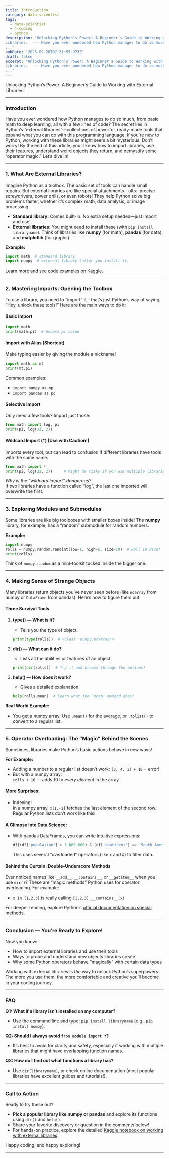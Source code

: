 ```yaml
---
title: Introduction
category: data-scientist
tags:
  - data-scientist
  - 4-coding
  - python
description: "Unlocking Python’s Power: A Beginner’s Guide to Working with External
Libraries.  --- Have you ever wondered how Python manages to do so much, from
..."
pubDate: '2025-09-28T07:31:55.973Z'
draft: false
excerpt: "Unlocking Python’s Power: A Beginner’s Guide to Working with External
Libraries.  --- Have you ever wondered how Python manages to do so much, from
..."
---
```


Unlocking Python’s Power: A Beginner’s Guide to Working with External Libraries!

---

### Introduction

Have you ever wondered how Python manages to do so much, from basic math to deep learning, all with a few lines of code? The secret lies in Python’s “external libraries”—collections of powerful, ready-made tools that expand what you can do with this programming language. If you're new to Python, working with these libraries might seem a bit mysterious. Don’t worry! By the end of this article, you’ll know how to import libraries, use their features, understand weird objects they return, and demystify some “operator magic.” Let’s dive in!

---

### 1. What Are External Libraries?

Imagine Python as a toolbox. The basic set of tools can handle small repairs. But external libraries are like special attachments—ultra-precise screwdrivers, power drills, or even robots! They help Python solve big problems faster, whether it’s complex math, data analysis, or image processing.

* **Standard library:** Comes built-in. No extra setup needed—just import and use!
* **External libraries:** You might need to install these (with `pip install libraryname`). Think of libraries like **numpy** (for math), **pandas** (for data), and **matplotlib** (for graphs).

**Example:**  
```python
import math  # standard library
import numpy  # external library (after you install it)
```

[Learn more and see code examples on Kaggle](https://www.kaggle.com/code/colinmorris/working-with-external-libraries).

---

### 2. Mastering Imports: Opening the Toolbox

To use a library, you need to “import” it—that’s just Python’s way of saying, “Hey, unlock these tools!” Here are the main ways to do it:

#### **Basic Import**
```python
import math
print(math.pi)  # Access pi value
```

#### **Import with Alias (Shortcut)**
Make typing easier by giving the module a nickname!
```python
import math as mt
print(mt.pi)
```
Common examples:
- `import numpy as np`
- `import pandas as pd`

#### **Selective Import**
Only need a few tools? Import just those:
```python
from math import log, pi
print(pi, log(32, 2))
```

#### **Wildcard Import (\*) [Use with Caution!]**
Imports every tool, but can lead to confusion if different libraries have tools with the same name.
```python
from math import *
print(pi, log(32, 2))     # Might be risky if you use multiple libraries!
```

*Why is the “wildcard import” dangerous?*  
If two libraries have a function called “log”, the last one imported will overwrite the first.

---

### 3. Exploring Modules and Submodules

Some libraries are like big toolboxes with smaller boxes inside! The **numpy** library, for example, has a “random” submodule for random numbers.

**Example:**
```python
import numpy
rolls = numpy.random.randint(low=1, high=6, size=10)  # Roll 10 dice!
print(rolls)
```

Think of `numpy.random` as a mini-toolkit tucked inside the bigger one.

---

### 4. Making Sense of Strange Objects

Many libraries return objects you’ve never seen before (like `ndarray` from numpy or `DataFrame` from pandas). Here’s how to figure them out:

#### **Three Survival Tools**

1. **type() — What is it?**
   - Tells you the type of object.
   ```python
   print(type(rolls))  # <class 'numpy.ndarray'>
   ```

2. **dir() — What can it do?**
   - Lists all the abilities or features of an object.
   ```python
   print(dir(rolls))  # Try it and browse through the options!
   ```

3. **help() — How does it work?**
   - Gives a detailed explanation.
   ```python
   help(rolls.mean)  # Learn what the 'mean' method does!
   ```

**Real World Example:**  
- You get a numpy array. Use `.mean()` for the average, or `.tolist()` to convert to a regular list.

---

### 5. Operator Overloading: The “Magic” Behind the Scenes

Sometimes, libraries make Python’s basic actions behave in new ways!

**For Example:**  
- Adding a number to a regular list doesn’t work: `[3, 4, 1] + 10` = error!
- But with a numpy array:  
  `rolls + 10` — adds 10 to *every element* in the array.

#### **More Surprises:**
- Indexing:  
  In a numpy array, `x[1,-1]` fetches the last element of the second row. Regular Python lists don’t work like this!

#### **A Glimpse Into Data Science:**
- With pandas DataFrames, you can write intuitive expressions:
  ```python
  df[(df['population'] > 1_000_000) & (df['continent'] == 'South America')]
  ```
  This uses several “overloaded” operators (like `>` and `&`) to filter data.

#### **Behind the Curtain: Double-Underscore Methods**
Ever noticed names like `__add__`, `__contains__`, or `__getitem__` when you use `dir()`? These are “magic methods” Python uses for operator overloading. For example:
- `x in [1,2,3]` is really calling `[1,2,3].__contains__(x)`

For deeper reading, explore Python’s [official documentation on special methods](https://docs.python.org/3/reference/datamodel.html#special-method-names).

---

### Conclusion — You’re Ready to Explore!

Now you know:
- How to import external libraries and use their tools
- Ways to probe and understand new objects libraries create
- Why some Python operators behave “magically” with certain data types

Working with external libraries is *the* way to unlock Python’s superpowers. The more you use them, the more comfortable and creative you’ll become in your coding journey.

---

### FAQ

**Q1: What if a library isn’t installed on my computer?**
- Use the command line and type: `pip install libraryname` (e.g., `pip install numpy`).

**Q2: Should I always avoid `from module import *`?**
- It’s best to avoid for clarity and safety, especially if working with multiple libraries that might have overlapping function names.

**Q3: How do I find out what functions a library has?**
- Use `dir(libraryname)`, or check online documentation (most popular libraries have excellent guides and tutorials!).

---

### Call to Action

Ready to try these out?  
- **Pick a popular library like numpy or pandas** and explore its functions using `dir()` and `help()`.
- Share your favorite discovery or question in the comments below!
- For hands-on practice, explore the detailed [Kaggle notebook on working with external libraries](https://www.kaggle.com/code/colinmorris/working-with-external-libraries).

Happy coding, and happy exploring!

---
